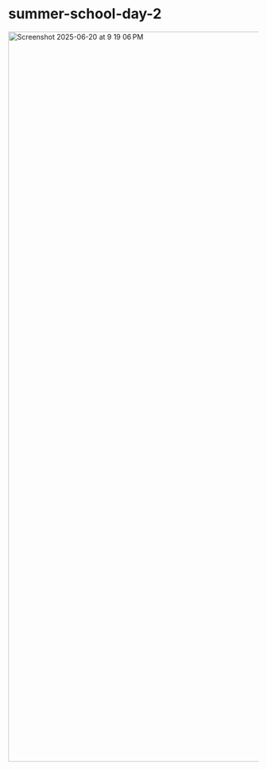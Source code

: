 # summer-school-day-2


<img width="1470" alt="Screenshot 2025-06-20 at 9 19 06 PM" src="https://github.com/user-attachments/assets/bb60a1ad-643a-4bc7-9a1c-981b99a6fc4e" />
